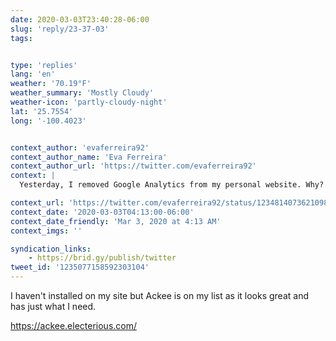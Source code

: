 ```yaml
---
date: 2020-03-03T23:40:28-06:00
slug: 'reply/23-37-03'
tags:


type: 'replies'
lang: 'en'
weather: '70.19°F'
weather_summary: 'Mostly Cloudy'
weather-icon: 'partly-cloudy-night'
lat: '25.7554'
long: '-100.4023'


context_author: 'evaferreira92'
context_author_name: 'Eva Ferreira'
context_author_url: 'https://twitter.com/evaferreira92'
context: |
  Yesterday, I removed Google Analytics from my personal website. Why? * I barely use/update the website (yeah, I need to work on that) * I never look at Analytics * Google getting the stats?

context_url: 'https://twitter.com/evaferreira92/status/1234814073621098497?s=12'
context_date: '2020-03-03T04:13:00-06:00'
context_date_friendly: 'Mar 3, 2020 at 4:13 AM'
context_imgs: ''

syndication_links:
    - https://brid.gy/publish/twitter
tweet_id: '1235077158592303104'
---
```

I haven't installed on my site but Ackee is on my list as it looks great and has just what I need.

https://ackee.electerious.com/